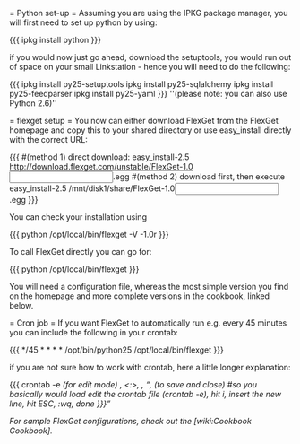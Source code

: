 = Python set-up =
Assuming you are using the IPKG package manager, you will first need to set up python by using:

{{{
ipkg install python
}}}

if you would now just go ahead, download the setuptools, you would run out of space on your small Linkstation - hence you will need to do the following:

{{{
ipkg install py25-setuptools
ipkg install py25-sqlalchemy
ipkg install py25-feedparser
ipkg install py25-yaml
}}}
''(please note: you can also use Python 2.6)''

= flexget setup =
You now can either download FlexGet from the FlexGet homepage and copy this to your shared directory or use easy_install directly with the correct URL:

{{{
#(method 1) direct download:
easy_install-2.5 http://download.flexget.com/unstable/FlexGet-1.0<input correct version here>.egg
#(method 2) download first, then execute
easy_install-2.5 /mnt/disk1/share/FlexGet-1.0<input correct version here>.egg
}}}

You can check your installation using

{{{
python /opt/local/bin/flexget -V
-1.0r<your version>
}}}

To call FlexGet directly you can go for:

{{{
python /opt/local/bin/flexget
}}}

You will need a configuration file, whereas the most simple version you find on the homepage and more complete versions in the cookbook, linked below.

= Cron job =
If you want FlexGet to automatically run e.g. every 45 minutes you can include the following in your crontab:

{{{
*/45 * * * * /opt/bin/python25 /opt/local/bin/flexget
}}}

if you are not sure how to work with crontab, here a little longer explanation:

{{{
crontab -e
<i> (for edit mode)
<enter new line from above>
<ESC>, <:>, <w>, <q>, <ENTER> (to save and close)
#so you basically would load edit the crontab file (crontab -e), hit i, insert the new line, hit ESC, :wq, done
}}}

For sample FlexGet configurations, check out the [wiki:Cookbook Cookbook].